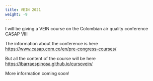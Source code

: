 ```yaml
---
title: VEIN 2021
weight: -9
---
```


I will be giving a VEIN course on the Colombian air quality conference CASAP VIII

The information about the conference is here https://www.casap.com.co/en/pre-congress-courses/

But all the content of the course will be here https://ibarraespinosa.github.io/cursovein/


More information coming soon!

